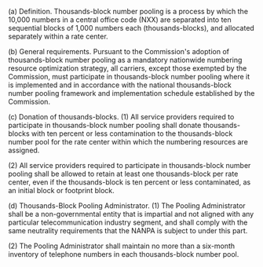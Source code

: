 (a) Definition. Thousands-block number pooling is a process by which the 10,000 numbers in a central office code (NXX) are separated into ten sequential blocks of 1,000 numbers each (thousands-blocks), and allocated separately within a rate center.

(b) General requirements. Pursuant to the Commission's adoption of thousands-block number pooling as a mandatory nationwide numbering resource optimization strategy, all carriers, except those exempted by the Commission, must participate in thousands-block number pooling where it is implemented and in accordance with the national thousands-block number pooling framework and implementation schedule established by the Commission.

(c) Donation of thousands-blocks. (1) All service providers required to participate in thousands-block number pooling shall donate thousands-blocks with ten percent or less contamination to the thousands-block number pool for the rate center within which the numbering resources are assigned.

(2) All service providers required to participate in thousands-block number pooling shall be allowed to retain at least one thousands-block per rate center, even if the thousands-block is ten percent or less contaminated, as an initial block or footprint block.

(d) Thousands-Block Pooling Administrator. (1) The Pooling Administrator shall be a non-governmental entity that is impartial and not aligned with any particular telecommunication industry segment, and shall comply with the same neutrality requirements that the NANPA is subject to under this part.

(2) The Pooling Administrator shall maintain no more than a six-month inventory of telephone numbers in each thousands-block number pool.

